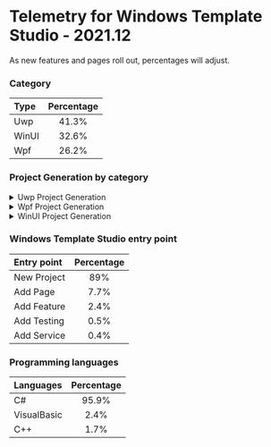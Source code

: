 # Telemetry for Windows Template Studio - 2021.12

As new features and pages roll out, percentages  will adjust.

### Category

|Type|Percentage|
|:---|:---:|
|Uwp|41.3%|
|WinUI|32.6%|
|Wpf|26.2%|

### Project Generation by category

<details>
<summary>Uwp Project Generation</summary>

### Project Type

|Project|Percentage|
|:---|:---:|
|Navigation View|61.8%|
|Blank|15.6%|
|Horizontal Navigation View|15.3%|
|MenuBar|7.3%|

### Framework

|Framework Type|Percentage|
|:---|:---:|
|MVVMToolkit|66%|
|CodeBehind|19.5%|
|Prism|9.8%|
|Caliburn.Micro|2.3%|
|MVVM Light|1.7%|
|MVVM Basic|0.6%|

### Pages

|Pages|Percentage|
|:---|:---:|
|Blank|34.9%|
|Settings|12.9%|
|ListDetails|6.9%|
|DataGrid|6.4%|
|Content Grid|5.9%|
|Web View|3.9%|
|TreeView|3.5%|
|Chart|3.1%|
|TabView|3%|
|Telerik Data Grid|2.6%|
|Tabbed / Pivot|2.6%|
|ImageGallery|2.5%|
|Two Pane View|2.4%|
|Map|2.1%|
|MediaPlayer|2%|
|Ink Draw Picture|1.6%|
|Camera|1.2%|
|Ink Draw|1.2%|
|Ink Smart Canvas|1.1%|
|Master/Detail|0.1%|

### Features

|Features|Percentage|
|:---|:---:|
|Settings Storage|23.6%|
|Theme Selection|22.1%|
|App Config|9.3%|
|Toast Notifications|6.2%|
|Multiple views|5.3%|
|Background Task|3.8%|
|What's New Prompt|3.6%|
|First Run Prompt|3.1%|
|Drag & Drop|3%|
|Live Tile|2.8%|
|Suspend and Resume|2.5%|
|Deep Linking|2.4%|
|User Activity|1.7%|
|Command Line Launch|1.6%|
|Multi-Instance|1.3%|
|Web to App link|1.1%|
|Feedback Hub Link|1.1%|
|VS App Center Analytics|1.1%|
|Share Source|0.9%|
|Multi-Instance Advanced|0.9%|
|Share Target|0.7%|
|Dev Center Notifications|0.6%|
|3D App Launcher|0.5%|
|Azure Notifications|0.5%|

### Services

|Services|Percentage|
|:---|:---:|
|Sample Data|50%|
|SQL Server Data|14.4%|
|XAML Styler Config|11.2%|
|HTTP Data Service|9%|
|Forced Login|6.4%|
|Optional Login|4.9%|
|Web API|2.8%|
|Secured Web API|1.2%|

### Testing

|Testing|Percentage|
|:---|:---:|
|Test App with MSTest|29.1%|
|Test App with xUnit|26.1%|
|Test Core library with xUnit|19.1%|
|Win App Driver|11.1%|
|Test Core library with MSTest|7.5%|
|Test Core library with NUnit|7%|


</details>

<details>
<summary>Wpf Project Generation</summary>

### Project Type

|Project|Percentage|
|:---|:---:|
|Navigation View|56.8%|
|Ribbon|15.6%|
|MenuBar|15.2%|
|Blank|12.4%|

### Framework

|Framework Type|Percentage|
|:---|:---:|
|MVVMToolkit|70.1%|
|Prism|18.4%|
|CodeBehind|9%|
|MVVM Light|2.1%|
|MVVM Basic|0.5%|

### Pages

|Pages|Percentage|
|:---|:---:|
|Blank|38.4%|
|Settings|16.7%|
|ListDetails|13.6%|
|Data Grid|12.4%|
|Content Grid|11.5%|
|Web View|5.2%|
|XAML Island|2.2%|

### Features

|Features|Percentage|
|:---|:---:|
|Persist And Restore|18.8%|
|Theme Selection|17.1%|
|System Service|15.9%|
|Application Info Service|15.6%|
|Sample Data|14.6%|
|Multiple views|8.8%|
|Toast Notifications|5%|
|MSIX Packaging|2.3%|
|XAML Island UWP App|1.9%|

### Services

|Services|Percentage|
|:---|:---:|
|Optional Login|54.1%|
|Forced Login|45.9%|

### Testing

|Testing|Percentage|
|:---|:---:|
|Test App with MSTest|26.2%|
|Test App with xUnit|19.8%|
|Test Core library with xUnit|16.9%|
|Test App with NUnit|11.6%|
|Win App Driver|9.9%|
|Test Core library with MSTest|8.7%|
|Test Core library with NUnit|7%|


</details>

<details>
<summary>WinUI Project Generation</summary>

### App Model

|App Model|Percentage|
|:---|:---:|
|Desktop|100%|

### Project Type

|Project|Percentage|
|:---|:---:|
|Navigation View|50.7%|
|Blank|25.5%|
|MenuBar|13.8%|
|BlankAdvanced|10%|

### Framework

|Framework Type|Percentage|
|:---|:---:|
|MVVMToolkit|74.5%|
|None|25.5%|

### Pages

|Pages|Percentage|
|:---|:---:|
|Blank|39.3%|
|Settings|16.9%|
|ListDetails|15.3%|
|DataGrid|11.9%|
|Content Grid|10.8%|
|WebView|5.8%|

### Features

|Features|Percentage|
|:---|:---:|
|MSIX Packaging|40%|
|Settings Storage|21.1%|
|Theme Selection|20.2%|
|Sample Data|18.6%|


</details>

### Windows Template Studio entry point

|Entry point|Percentage|
|:---|:---:|
|New Project|89%|
|Add Page|7.7%|
|Add Feature|2.4%|
|Add Testing|0.5%|
|Add Service|0.4%|

### Programming languages

|Languages|Percentage|
|:---|:---:|
|C#|95.9%|
|VisualBasic|2.4%|
|C++|1.7%|

